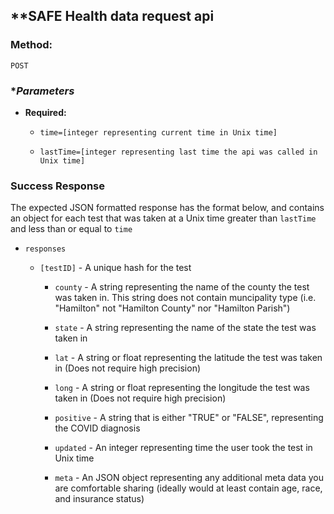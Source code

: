 ## **SAFE Health data request api ##

### **Method:**
  `POST`

### **Parameters*
  
  * **Required:**
    
    * `time=[integer representing current time in Unix time]`

    * `lastTime=[integer representing last time the api was called in Unix time]`

### **Success Response**
  
  The expected JSON formatted response has the format below, and contains an object for each test that was taken at a Unix time greater than `lastTime` and less than or equal to `time`

  * `responses`

    * `[testID]` - A unique hash for the test
      
      * `county` - A string representing the name of the county the test was taken in. This string does not contain muncipality type (i.e. "Hamilton" not "Hamilton County" nor "Hamilton Parish")

      * `state` - A string representing the name of the state the test was taken in

      * `lat` - A string or float representing the latitude the test was taken in (Does not require high precision)

      * `long` - A string or float representing the longitude the test was taken in (Does not require high precision)

      * `positive` - A string that is either "TRUE" or "FALSE", representing the COVID diagnosis

      * `updated` - An integer representing time the user took the test in Unix time

      * `meta` - An JSON object representing any additional meta data you are comfortable sharing (ideally would at least contain age, race, and insurance status)
